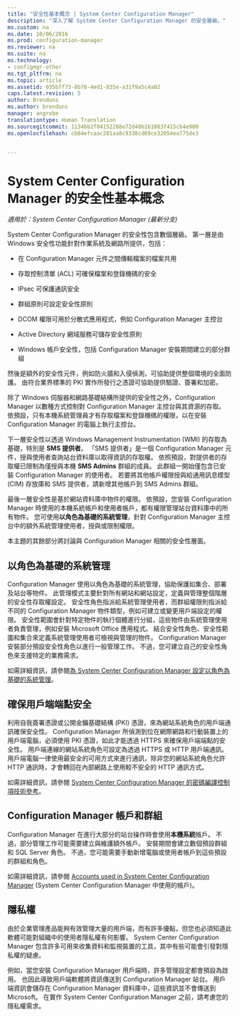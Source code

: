 ```yaml
---
title: "安全性基本概念 | System Center Configuration Manager"
description: "深入了解 System Center Configuration Manager 的安全層級。"
ms.custom: na
ms.date: 10/06/2016
ms.prod: configuration-manager
ms.reviewer: na
ms.suite: na
ms.technology:
- configmgr-other
ms.tgt_pltfrm: na
ms.topic: article
ms.assetid: 035b7f73-8b78-4ed1-835e-a31f9a5c4a02
caps.latest.revision: 5
author: Brenduns
ms.author: brenduns
manager: angrobe
translationtype: Human Translation
ms.sourcegitcommit: 1134bb2f04152288e72d40b1b1083f415cb4e900
ms.openlocfilehash: cb84efcaac281aa8c9338cd69ce32054ea775de3


---
```

# <a name="fundamentals-of-security-for-system-center-configuration-manager"></a>System Center Configuration Manager 的安全性基本概念

*適用於：System Center Configuration Manager (最新分支)*

System Center Configuration Manager 的安全性包含數個層級。 第一層是由 Windows 安全性功能針對作業系統及網路所提供，包括：  

-   在 Configuration Manager 元件之間傳輸檔案的檔案共用  

-   存取控制清單 (ACL) 可確保檔案和登錄機碼的安全  

-   IPsec 可保護通訊安全  

-   群組原則可設定安全性原則  

-   DCOM 權限可用於分散式應用程式，例如 Configuration Manager 主控台  

-   Active Directory 網域服務可儲存安全性原則  

-   Windows 帳戶安全性，包括 Configuration Manager 安裝期間建立的部分群組  

然後是額外的安全性元件，例如防火牆和入侵偵測，可協助提供整個環境的全面防護。 由符合業界標準的 PKI 實作所發行之憑證可協助提供驗證、簽署和加密。  

除了 Windows 伺服器和網路基礎結構所提供的安全性之外，Configuration Manager 以數種方式控制對 Configuration Manager 主控台與其資源的存取。 依預設，只有本機系統管理員才有存取檔案和登錄機碼的權限，以在安裝 Configuration Manager 的電腦上執行主控台。  

下一層安全性以透過 Windows Management Instrumentation (WMI) 的存取為基礎，特別是 **SMS 提供者**。 「SMS 提供者」是一個 Configuration Manager 元件，授與使用者查詢站台資料庫以取得資訊的存取權。 依照預設，對提供者的存取權已限制為僅授與本機 **SMS Admins** 群組的成員。 此群組一開始僅包含已安裝 Configuration Manager 的使用者。 若要將其他帳戶權限授與給通用訊息模型 (CIM) 存放庫和 SMS 提供者，請新增其他帳戶到 SMS Admins 群組。  

最後一層安全性是基於網站資料庫中物件的權限。 依預設，您安裝 Configuration Manager 時使用的本機系統帳戶和使用者帳戶，都有權限管理站台資料庫中的所有物件。 您可使用**以角色為基礎的系統管理**，針對 Configuration Manager 主控台中的額外系統管理使用者，授與或限制權限。  

本主題的其餘部分將討論與 Configuration Manager 相關的安全性層面。  

## <a name="role-based-administration"></a>以角色為基礎的系統管理  
 Configuration Manager 使用以角色為基礎的系統管理，協助保護如集合、部署及站台等物件。 此管理模式主要針對所有網站和網站設定，定義與管理整個階層的安全性存取權設定。 安全性角色指派給系統管理使用者，而群組權限則指派給不同的 Configuration Manager 物件類型，例如可建立或變更用戶端設定的權限。 安全性範圍會針對特定物件的執行個體進行分組，這些物件由系統管理使用者負責管理，例如安裝 Microsoft Office 應用程式。 結合安全性角色、安全性範圍和集合來定義系統管理使用者可檢視與管理的物件。 Configuration Manager 安裝部分預設安全性角色以進行一般管理工作。 不過，您可建立自己的安全性角色來支援特定的業務需求。  

 如需詳細資訊，請參閱[為 System Center Configuration Manager 設定以角色為基礎的系統管理](../../core/servers/deploy/configure/configure-role-based-administration.md)。  

## <a name="securing-client-endpoints"></a>確保用戶端端點安全  
 利用自我簽署憑證或公開金鑰基礎結構 (PKI) 憑證，來為網站系統角色的用戶端通訊確保安全性。 Configuration Manager 所偵測到位在網際網路和行動裝置上的用戶端電腦，必須使用 PKI 憑證，如此才能透過 HTTPS 來確保用戶端端點的安全性。 用戶端連線的網站系統角色可設定為透過 HTTPS 或 HTTP 用戶端通訊。 用戶端電腦一律使用最安全的可用方式來進行通訊，除非您的網站系統角色允許 HTTP 通訊時，才會轉回在內部網路上使用較不安全的 HTTP 通訊方式。  

 如需詳細資訊，請參閱 [System Center Configuration Manager 的密碼編譯控制項技術參考](../../protect/deploy-use/cryptographic-controls-technical-reference.md)。  

## <a name="configuration-manager-accounts-and-groups"></a>Configuration Manager 帳戶和群組  
 Configuration Manager 在進行大部分的站台操作時會使用**本機系統**帳戶。 不過，部分管理工作可能需要建立與維護額外帳戶。 安裝期間會建立數個預設群組和 SQL Server 角色。 不過，您可能需要手動新增電腦或使用者帳戶到這些預設的群組和角色。  

 如需詳細資訊，請參閱 [Accounts used in System Center Configuration Manager](../../core/plan-design/hierarchy/accounts.md) (System Center Configuration Manager 中使用的帳戶)。  

## <a name="privacy"></a>隱私權  
 由於企業管理產品能夠有效管理大量的用戶端，而有許多優點，但您也必須知道此軟體可能對組織中的使用者隱私權有何影響。 System Center Configuration Manager 包含許多可用來收集資料和監視裝置的工具，其中有些可能會引發對隱私權的疑慮。  

 例如，當您安裝 Configuration Manager 用戶端時，許多管理設定都會預設為啟用。 也因此導致用戶端軟體將資訊傳送到 Configuration Manager 站台。 用戶端資訊會儲存在 Configuration Manager 資料庫中，這些資訊並不會傳送到 Microsoft。 在實作 System Center Configuration Manager 之前，請考慮您的隱私權需求。  



<!--HONumber=Nov16_HO1-->


